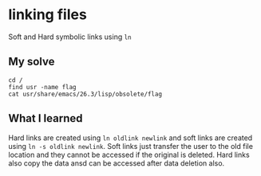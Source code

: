 # linking files

Soft and Hard symbolic links using `ln`

## My solve
```
cd /
find usr -name flag
cat usr/share/emacs/26.3/lisp/obsolete/flag
```

## What I learned
Hard links are created using `ln oldlink newlink` and soft links are created using `ln -s oldlink newlink`. Soft links just transfer the user to the old file location and they cannot be accessed if the original is deleted. Hard links also copy the data ansd can be accessed after data deletion also.
